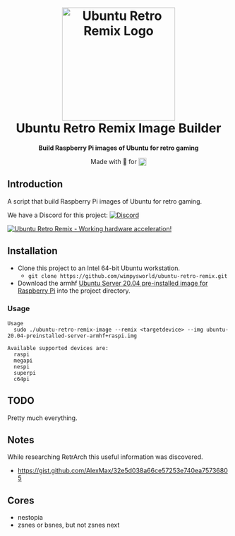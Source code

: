 <h1 align="center">
 <img src=".github/logo.png" alt="Ubuntu Retro Remix Logo" width="256" />
  <br />
  Ubuntu Retro Remix Image Builder
</h1>

<p align="center"><b>Build Raspberry Pi images of Ubuntu for retro gaming</b></p>
<!-- <div align="center"><img src=".github/screenshot.jpg" alt="Ubuntu Retro Remix Screenshot" /></div> -->
<p align="center">Made with 💝 for <img src=".github/ubuntu.png" align="top" width="18" /></p>

## Introduction

A script that build Raspberry Pi images of Ubuntu for retro gaming.

We have a Discord for this project: [![Discord](https://img.shields.io/discord/712850672223125565?color=0C306A&label=WimpysWorld%20Discord&logo=Discord&logoColor=ffffff&style=flat-square)](https://discord.gg/GeHJGD9)

[![Ubuntu Retro Remix - Working hardware acceleration!](https://img.youtube.com/vi/aEUt5s4127c/0.jpg)](https://www.youtube.com/watch?v=aEUt5s4127c)

## Installation

  * Clone this project to an Intel 64-bit Ubuntu workstation.
    * `git clone https://github.com/wimpysworld/ubuntu-retro-remix.git`
  * Download the armhf [Ubuntu Server 20.04 pre-installed image for Raspberry Pi](https://ubuntu.com/download/raspberry-pi) into the project directory.

### Usage

```
Usage
  sudo ./ubuntu-retro-remix-image --remix <targetdevice> --img ubuntu-20.04-preinstalled-server-armhf+raspi.img

Available supported devices are:
  raspi
  megapi
  nespi
  superpi
  c64pi
```

## TODO

Pretty much everything.

## Notes

While researching RetrArch this useful information was discovered.

  * https://gist.github.com/AlexMax/32e5d038a66ce57253e740ea75736805

## Cores

  * nestopia
  * zsnes or bsnes, but not zsnes next
